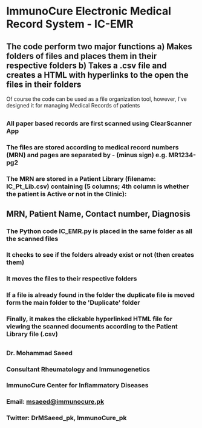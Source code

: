 # ImmunoCure Electronic Medical Record System - IC-EMR

## The code perform two major functions a) Makes folders of files and places them in their respective folders b) Takes a .csv file and creates a HTML with hyperlinks to the open the files in their folders

Of course the code can be used as a file organization tool, however, I've designed it for managing Medical Records of patients
##
### All paper based records are first scanned using ClearScanner App
### The files are stored according to medical record numbers (MRN) and pages are separated by - (minus sign) e.g. MR1234-pg2
### The MRN are stored in a Patient Library (filename: IC_Pt_Lib.csv) containing (5 columns; 4th column is whether the patient is Active or not in the Clinic):
## MRN, Patient Name, Contact number, Diagnosis
### The Python code IC_EMR.py is placed in the same folder as all the scanned files
### It checks to see if the folders already exist or not (then creates them)
### It moves the files to their respective folders
### If a file is already found in the folder the duplicate file is moved form the main folder to the 'Duplicate' folder
### Finally, it makes the clickable hyperlinked HTML file for viewing the scanned documents according to the Patient Library file (.csv)
##
### Dr. Mohammad Saeed
### Consultant Rheumatology and Immunogenetics
### ImmunoCure Center for Inflammatory Diseases
### Email: msaeed@immunocure.pk
### Twitter: DrMSaeed_pk, ImmunoCure_pk
